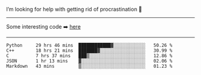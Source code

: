 I’m looking for help with getting rid of procrastination 🤔

-----

Some interesting code :arrow_right: [here](https://github.com/zhen8838/playground)

-----

<!--START_SECTION:waka-->
```text
Python     29 hrs 46 mins  ████████████▓░░░░░░░░░░░░   50.26 % 
C++        18 hrs 21 mins  ███████▓░░░░░░░░░░░░░░░░░   30.99 % 
C          7 hrs 37 mins   ███▒░░░░░░░░░░░░░░░░░░░░░   12.86 % 
JSON       1 hr 13 mins    ▓░░░░░░░░░░░░░░░░░░░░░░░░   02.06 % 
Markdown   43 mins         ▒░░░░░░░░░░░░░░░░░░░░░░░░   01.23 % 
```
<!--END_SECTION:waka-->

<!--
**zhen8838/zhen8838** is a ✨ _special_ ✨ repository because its `README.md` (this file) appears on your GitHub profile.

Here are some ideas to get you started:

- 🔭 I’m currently working on ...
- 🌱 I’m currently learning ...
- 👯 I’m looking to collaborate on ...
 ...
- 💬 Ask me about ...
- 📫 How to reach me: ...
- 😄 Pronouns: ...
- ⚡ Fun fact: ...
-->
